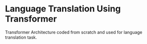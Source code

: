 # Language Translation Using Transformer

Transformer Architecture coded from scratch and used for language translation task.
